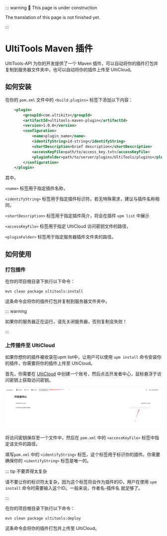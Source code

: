 ::: warning 🚧 This page is under construction

The translation of this page is not finished yet.

:::

# UltiTools Maven 插件

UltiTools-API 为你的开发提供了一个 Maven 插件，可以自动将你的插件打包并复制到服务器文件夹中，也可以自动将你的插件上传至 UltiCloud。

## 如何安装

在你的 `pom.xml` 文件中的 `<build.plugins>` 标签下添加以下内容：

```xml
    <plugin>
        <groupId>com.ultikits</groupId>
        <artifactId>ultitools-maven-plugin</artifactId>
        <version>1.0.0</version>
        <configuration>
            <name>plugin_name</name>
            <identifyString>id-string</identifyString>
            <shortDescription>brief description</shortDescription>
            <accessKeyFile>path/to/access_key.txt</accessKeyFile>
            <pluginFolder>path/to/server/plugins/UltiTools/plugins</pluginFolder>
        </configuration>
    </plugin>
```

其中，

`<name>` 标签用于指定插件名称，

`<identifyString>` 标签用于指定插件标识符，若无特殊需求，建议与插件名称相同，

`<shortDescription>` 标签用于指定插件简介，将会在插件 `upm list` 中展示

`<accessKeyFile>` 标签用于指定 UltiCloud 访问密钥文件的路径，

`<pluginFolder>` 标签用于指定服务器插件文件夹的路径。

## 如何使用

### 打包插件

在你的项目根目录下执行以下命令：

```shell
mvn clean package ultitools:install
```

这条命令会将你的插件打包并复制到服务器文件夹中。

::: warning

如果你的服务器正在运行，请先关闭服务器，否则复制会失败！

:::

### 上传插件至 UltiCloud

如果你想你的插件被收录在upm list中，让用户可以使用 `upm install` 命令安装你的插件，你需要将你的插件上传至 UltiCloud。

首先，你需要在 [UltiCloud](https://panel.ultikits.com/) 中创建一个账号，然后点击开发者中心，鼠标悬浮于访问密钥上获取访问密钥。

![maven-plugin-1.png](..%2F..%2F..%2Fpublic%2Fmaven-plugin-1.png)

将访问密钥保存至一个文件中，然后在 `pom.xml` 中的 `<accessKeyFile>` 标签中指定该文件的路径。

填写`pom.xml` 中的 `<identifyString>` 标签，这个标签用于标识你的插件。你需要确保你的 `<identifyString>` 标签是唯一的。

::: tip 不要弄得太复杂

请不要让你的标识符太复杂，因为这个标签将会作为插件的ID，用户在使用 `upm install` 命令时需要输入这个ID。一般来说，作者名-插件名 就足够了。

:::

在你的项目根目录下执行以下命令：

```shell
mvn clean package ultitools:deploy
```

这条命令会将你的插件打包并上传至 UltiCloud。

